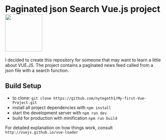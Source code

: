 # Paginated json Search Vue.js project <img src="https://vuejs.org/images/logo.png" width="120" height="120">
I decided to create this repository for someone that may want to learn a little about VUE.JS.
The project contains a paginated news feed called from a json file with a search function.

## Build Setup

* to clone: `git clone https://github.com/nytegoth1/My-first-Vue-Project.git`
* install all project dependencies with `npm install`
* start the development server with `npm run dev`
* build for production with minification `npm run build`

For detailed explanation on how things work, consult `http://vuejs.github.io/vue-loader`
